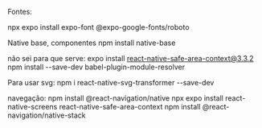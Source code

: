 Fontes:

npx expo install expo-font @expo-google-fonts/roboto

Native base, componentes
npm install native-base     

não sei para que serve:
expo install react-native-safe-area-context@3.3.2  
npm install --save-dev babel-plugin-module-resolver

Para usar svg:
npm i react-native-svg-transformer --save-dev

navegação:
npm install @react-navigation/native
npx expo install react-native-screens react-native-safe-area-context
npm install @react-navigation/native-stack